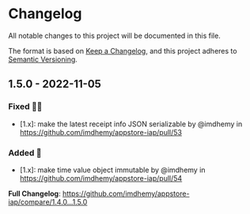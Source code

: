 # Changelog

All notable changes to this project will be documented in this file.

The format is based on [Keep a Changelog](https://keepachangelog.com/en/1.0.0/),
and this project adheres
to [Semantic Versioning](https://semver.org/spec/v2.0.0.html).

## 1.5.0 - 2022-11-05

### Fixed 🧑‍💻

- [1.x]: make the latest receipt info JSON serializable by @imdhemy in https://github.com/imdhemy/appstore-iap/pull/53

### Added 🚀

- [1.x]: make time value object immutable by @imdhemy in https://github.com/imdhemy/appstore-iap/pull/54

**Full Changelog**: https://github.com/imdhemy/appstore-iap/compare/1.4.0...1.5.0
